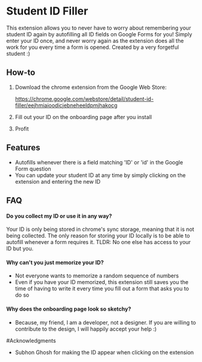 
# Student ID Filler

This extension allows you to never have to worry about remembering your student ID again by autofilling all ID fields on Google Forms for you! Simply enter your ID once, and never worry again as the extension does all the work for you every time a form is opened. Created by a very forgetful student :)





## How-to

1. Download the chrome extension from the Google Web Store: 

   https://chrome.google.com/webstore/detail/student-id-filler/eejhmiaioodicjebneheeldpmjhakocg
    
2. Fill out your ID on the onboarding page after you install

3. Profit


## Features

- Autofills whenever there is a field matching 'ID' or 'id' in the Google Form question
- You can update your student ID at any time by simply clicking on the extension and entering the new ID


## FAQ

#### Do you collect my ID or use it in any way?

Your ID is only being stored in chrome's sync storage, meaning that it  is not being collected. The only reason for storing your ID locally is to be able to autofill whenever a form requires it. TLDR: No one else has access to your ID but you.

#### Why can't you just memorize your ID?

- Not everyone wants to memorize a random sequence of numbers 
- Even if you have your ID memorized, this extension still saves you the time of having to write it every time you fill out a form that asks you to do so 

#### Why does the onboarding page look so sketchy?

- Because, my friend, I am a developer, not a designer. If you are willing to contribute to the design, I will happily accept your help :)



#Acknowledgments

- Subhon Ghosh for making the ID appear when clicking on the extension



